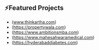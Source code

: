 ## ⚡Featured Projects 

- (www.thinkartha.com)
- (https://propertywala.com)
- (https://www.ambitionsmba.com)
- (https://www.mahesahwaramedical.com)
- (https://hyderabaddiabetes.com)

<!--
**madhumithavenkat/madhumithavenkat** is a ✨ _special_ ✨ repository because its `README.md` (this file) appears on your GitHub profile.

Here are some ideas to get you started:

- 🔭 I’m currently working on ...
- 🌱 I’m currently learning ...
- 👯 I’m looking to collaborate on ...
- 🤔 I’m looking for help with ...
- 💬 Ask me about ...
- 📫 How to reach me: ...
- 😄 Pronouns: ...
- ⚡ Fun fact: ...
-->
